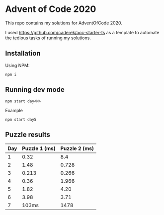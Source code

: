 # Advent of Code 2020

This repo contains my solutions for AdventOfCode 2020.

I used https://github.com/caderek/aoc-starter-ts as a template to automate the tedious tasks of running my solutions.
## Installation


Using NPM:

```
npm i
```

## Running dev mode

```
npm start day<N>
```

Example

```
npm start day5
```


## Puzzle results

| Day | Puzzle 1 (ms) | Puzzle 2 (ms) |
|-----|---------------|---------------|
|  1  |         0.32  |        8.4 |
|  2  |         1.48  |        0.728   |
|  3   |        0.213      |      0.266        |
|  4  |       0.36|      1.966|
| 5   |      1.82  |  4.20 |
| 6   |      3.98  |  3.71 |
| 7   |     103ms  |  1478 |
